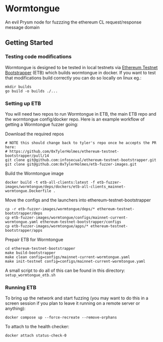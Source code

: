 # Wormtongue
An evil Prysm node for fuzzzing the ethereum CL request/response message domain
## Getting Started
### Testing code modifications
Wormtongue is designed to be tested in local testnets via [Ethereum Testnet Bootstrapper](https://github.com/0xTylerHolmes/ethereum-testnet-bootstrapper/) (ETB) which builds wormtongue in docker. If you want to test that modifications build correctly you can do so locally on linux eg.:

```
mkdir builds
go build -o builds ./...

```
### Setting up ETB
You will need two repos to run Wormtongue in ETB, the main ETB repo and the wormtongue config/docker repo. Here is an example workflow of getting a Wormtongue fuzzer going:

Download the required repos
```
# NOTE this should change back to tyler's repo once he accepts the PR here:
# https://github.com/0xTylerHolmes/ethereum-testnet-bootstrapper/pull/14
git clone git@github.com:infosecual/ethereum-testnet-bootstrapper.git
git clone git@github.com:0xTylerHolmes/etb-fuzzer-images.git
```

Build the Wormtongue image
```
docker build -t etb-all-clients:latest -f etb-fuzzer-images/wormtongue/deps/dockers/etb-all-clients_mainnet-wormtongue.Dockerfile .
```

Move the configs and the launchers into ethereum-testnet-bootstrapper
```
cp -r etb-fuzzer-images/wormtongue/deps/* ethereum-testnet-bootstrapper/deps
cp etb-fuzzer-images/wormtongue/configs/mainnet-current-wormtongue.yaml ethereum-testnet-bootstrapper/configs
cp etb-fuzzer-images/wormtongue/apps/* ethereum-testnet-bootstrapper/apps
```

Prepair ETB for Wormtongue
```
cd ethereum-testnet-bootstrapper
make build-bootstrapper
make clean config=configs/mainnet-current-wormtongue.yaml
make init-testnet config=configs/mainnet-current-wormtongue.yaml
```

A small script to do all of this can be found in this directory: `setup_wormtongue_etb.sh`

### Running ETB

To bring up the network and start fuzzing (you may want to do this in a screen session if you plan to leave it running on a remote server or anything):
```
docker compose up --force-recreate --remove-orphans
```

To attach to the health checker:
```
docker attach status-check-0
```
